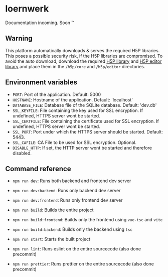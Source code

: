 # loernwerk

Documentation incoming. Soon :tm:

## Warning
This platform automatically downloads & serves the required H5P libraries.
This poses a possible security risk, if the H5P libraries are compromised.
To avoid the auto download, download the required [H5P library](https://github.com/h5p/h5p-php-library/archive/1.24.0.zip) and [H5P editor library](https://github.com/h5p/h5p-editor-php-library/archive/1.24.1.zip) and place them in the `/h5p/core` and `/h5p/editor` directories.

## Environment variables
- `PORT`: Port of the application. Default: 5000
- `HOSTNAME`: Hostname of the application. Default: 'localhost'
- `DATABASE_FILE`: Database file of the SQLite database. Default: 'dev.db'
- `SSL_KEYFILE`: File containing the key used for SSL encryption. If undefined, HTTPS server wont be started.
- `SSL_CERTFILE`: File containing the certificate used for SSL encryption. If undefined, HTTPS server wont be started.
- `SSL_PORT`: Port under which the HTTPS server should be started. Default: 5443.
- `SSL_CAFILE`: CA File to be used for SSL encryption. Optional.
- `DISABLE_HTTP`: If set, the HTTP server wont be started and therefore disabled.

## Command reference

- `npm run dev`: Runs both backend and frontend dev server
- `npm run dev:backend`: Runs only backend dev server
- `npm run dev:frontend`: Runs only frontend dev server

- `npm run build`: Builds the entire project
- `npm run build:frontend`: Builds only the frontend using `vue-tsc` and `vite`
- `npm run build:backend`: Builds only the backend using `tsc`

- `npm run start`: Starts the built project
- `npm run lint`: Runs eslint on the entire sourcecode (also done precommit)
- `npm run prettier`: Runs prettier on the entire sourcecode (also done precommit)
